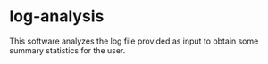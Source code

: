 # log-analysis

This software analyzes the log file provided as input to obtain some summary statistics for the user.
